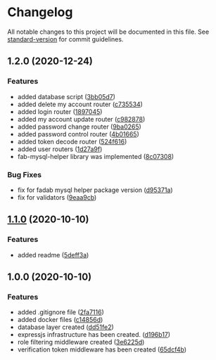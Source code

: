 # Changelog

All notable changes to this project will be documented in this file. See [standard-version](https://github.com/conventional-changelog/standard-version) for commit guidelines.

## 1.2.0 (2020-12-24)


### Features

* added database script ([3bb05d7](https://github.com/ismetkizgin/cl-serve/commit/3bb05d7a536fc22d85719ceb883ac6f8cf63db37))
* added delete my account router ([c735534](https://github.com/ismetkizgin/cl-serve/commit/c735534726067edb19e6b014ef2589345cd7d58c))
* added login router ([1897045](https://github.com/ismetkizgin/cl-serve/commit/1897045a6549fcd4bb207a6133b25a32ee954660))
* added my account update router ([c982878](https://github.com/ismetkizgin/cl-serve/commit/c9828782ea49756f71e3c4ee745d1a809eebf47c))
* added password change router ([9ba0265](https://github.com/ismetkizgin/cl-serve/commit/9ba0265513f184f18c4e18d0b2fa509c73df07bc))
* added password control router ([4b01665](https://github.com/ismetkizgin/cl-serve/commit/4b0166535d8057aa64515857f9a830998541b096))
* added token decode router ([524f616](https://github.com/ismetkizgin/cl-serve/commit/524f6162bbc38270aa3f2736a0b3ad9c4bd0327c))
* added user routers ([1d27a9f](https://github.com/ismetkizgin/cl-serve/commit/1d27a9f0ac334ef0c19e1a27169080822cca2217))
* fab-mysql-helper library was implemented ([8c07308](https://github.com/ismetkizgin/cl-serve/commit/8c073089922323d14c210a6950e5ab9816c8270d))


### Bug Fixes

* fix for fadab mysql helper package version ([d95371a](https://github.com/ismetkizgin/cl-serve/commit/d95371a5910f47d05d421ff58f73f5593a1d97b9))
* fix for validators ([9eaa9cb](https://github.com/ismetkizgin/cl-serve/commit/9eaa9cb28fabaca6c112e3c9ff41ba5e730fdee8))

## [1.1.0](https://github.com/ismetkizgin/cl-serve/compare/v1.0.0...v1.1.0) (2020-10-10)


### Features

* added readme ([5deff3a](https://github.com/ismetkizgin/cl-serve/commit/5deff3abedda678b619af1bfd3b742b79e4aa2b5))

## 1.0.0 (2020-10-10)


### Features

* added .gitignore file ([2fa7116](https://github.com/ismetkizgin/cl-serve/commit/2fa71168510d2b80139ef65ec5fa6e94639a0c19))
* added docker files ([c14856d](https://github.com/ismetkizgin/cl-serve/commit/c14856d26e05133bbd2f4a71063d8e988b7ba0ac))
* database layer created ([dd51fe2](https://github.com/ismetkizgin/cl-serve/commit/dd51fe2f63993fe160bdbde299f872ed28a92c66))
* expressjs infrastructure has been created. ([d196b17](https://github.com/ismetkizgin/cl-serve/commit/d196b17495142284d47d7a291774182376d145bf))
* role filtering middleware created ([3e6225d](https://github.com/ismetkizgin/cl-serve/commit/3e6225dd7cbd70342436c1040086a31a6c816d91))
* verification token middleware has been created ([65dcf4b](https://github.com/ismetkizgin/cl-serve/commit/65dcf4b0b96c596912672e9bba65beaef51c7c76))
